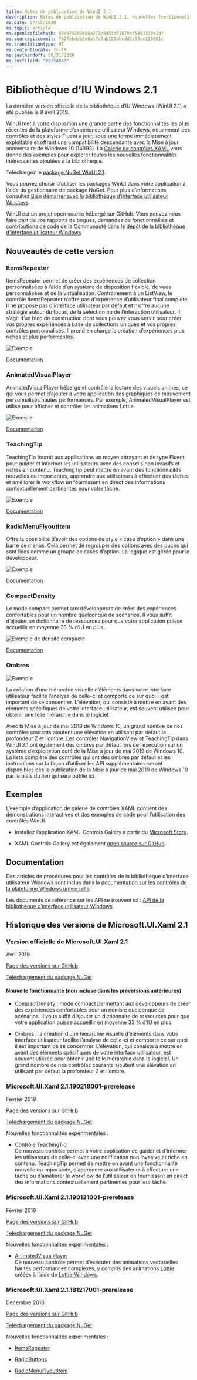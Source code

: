 ```yaml
---
title: Notes de publication de WinUI 2.1
description: Notes de publication de WinUI 2.1, nouvelles fonctionnalités et corrections de bogues incluses.
ms.date: 07/15/2020
ms.topic: article
ms.openlocfilehash: 02e870209486a271e0455d61070cf5403333e1df
ms.sourcegitcommit: 7b2febddb3e8a17c9ab158abcdd2a59ce126661c
ms.translationtype: HT
ms.contentlocale: fr-FR
ms.lasthandoff: 08/31/2020
ms.locfileid: "89154883"
---
```

# <a name="windows-ui-library-21"></a>Bibliothèque d’IU Windows 2.1

La dernière version officielle de la bibliothèque d’IU Windows (WinUI 2.1) a été publiée le 8 avril 2019. 

WinUI met à votre disposition une grande partie des fonctionnalités les plus récentes de la plateforme d’expérience utilisateur Windows, notamment des contrôles et des styles Fluent à jour, sous une forme immédiatement exploitable et offrant une compatibilité descendante avec la Mise à jour anniversaire de Windows 10 (14393). La [Galerie de contrôles XAML](/windows/uwp/design/controls-and-patterns/#xaml-controls-gallery) vous donne des exemples pour explorer toutes les nouvelles fonctionnalités intéressantes ajoutées à la bibliothèque.

Téléchargez le [package NuGet WinUI 2.1](https://www.nuget.org/packages/Microsoft.UI.Xaml/2.1.190405004).

Vous pouvez choisir d’utiliser les packages WinUI dans votre application à l’aide du gestionnaire de package NuGet. Pour plus d’informations, consultez [Bien démarrer avec la bibliothèque d’interface utilisateur Windows](/uwp/toolkits/winui/getting-started).

WinUI est un projet open source hébergé sur GitHub. Vous pouvez nous faire part de vos rapports de bogues, demandes de fonctionnalités et contributions de code de la Communauté dans le [dépôt de la bibliothèque d’interface utilisateur Windows](https://aka.ms/winui).

## <a name="whats-new-in-this-release"></a>Nouveautés de cette version

### <a name="itemsrepeater"></a>ItemsRepeater

ItemsRepeater permet de créer des expériences de collection personnalisées à l’aide d’un système de disposition flexible, de vues personnalisées et de la virtualisation.
Contrairement à un ListView, le contrôle ItemsRepeater n’offre pas d’expérience d’utilisateur final complète. Il ne propose pas d’interface utilisateur par défaut et n’offre aucune stratégie autour du focus, de la sélection ou de l’interaction utilisateur. Il s’agit d’un bloc de construction dont vous pouvez vous servir pour créer vos propres expériences à base de collections uniques et vos propres contrôles personnalisés. Il prend en charge la création d’expériences plus riches et plus performantes.

![Exemple](../images/ItemsRepeater%20-%20MSN%20News.gif)

[Documentation](/windows/uwp/design/controls-and-patterns/items-repeater)

### <a name="animatedvisualplayer"></a>AnimatedVisualPlayer

AnimatedVisualPlayer héberge et contrôle la lecture des visuels animés, ce qui vous permet d’ajouter à votre application des graphiques de mouvement personnalisés hautes performances. Par exemple, AnimatedVisualPlayer est utilisé pour afficher et contrôler les animations Lottie.

![Exemple](../images/AnimatedVisualPlayerUpdated.gif)

[Documentation](/windows/communitytoolkit/animations/lottie)

### <a name="teachingtip"></a>TeachingTip

TeachingTip fournit aux applications un moyen attrayant et de type Fluent pour guider et informer les utilisateurs avec des conseils non invasifs et riches en contenu. TeachingTip peut mettre en avant des fonctionnalités nouvelles ou importantes, apprendre aux utilisateurs à effectuer des tâches et améliorer le workflow en fournissant en direct des informations contextuellement pertinentes pour votre tâche.

![Exemple](../images/TeachingTipUpdated.gif)

[Documentation](/windows/uwp/design/controls-and-patterns/dialogs-and-flyouts/teaching-tip)

### <a name="radiomenuflyoutitem"></a>RadioMenuFlyoutItem

Offre la possibilité d’avoir des options de style « case d’option » dans une barre de menus. Cela permet de regrouper des options avec des puces qui sont liées comme un groupe de cases d’option. La logique est gérée pour le développeur.

![Exemple](../images/RadioMenuFlyoutItem1.png)

[Documentation](/windows/uwp/design/controls-and-patterns/menus#create-a-menu-flyout-or-a-context-menu)

### <a name="compactdensity"></a>CompactDensity

Le mode compact permet aux développeurs de créer des expériences confortables pour un nombre quelconque de scénarios. Il vous suffit d’ajouter un dictionnaire de ressources pour que votre application puisse accueillir en moyenne 33 % d’IU en plus.

![Exemple de densité compacte](../images/CompactDensityUpdated.png)

[Documentation](/windows/uwp/design/style/spacing)

### <a name="shadows"></a>Ombres

![Exemple](../images/shadow.gif)

La création d’une hiérarchie visuelle d’éléments dans votre interface utilisateur facilite l’analyse de celle-ci et comporte ce sur quoi il est important de se concentrer. L’élévation, qui consiste à mettre en avant des éléments spécifiques de votre interface utilisateur, est souvent utilisée pour obtenir une telle hiérarchie dans le logiciel. 

Avec la Mise à jour de mai 2019 de Windows 10, un grand nombre de nos contrôles courants ajoutent une élévation en utilisant par défaut la profondeur Z et l’ombre. Les contrôles NavigationView et TeachingTip dans WinUI 2.1 ont également des ombres par défaut lors de l’exécution sur un système d’exploitation doté de la Mise à jour de mai 2019 de Windows 10. La liste complète des contrôles qui ont des ombres par défaut et les instructions sur la façon d’utiliser les API supplémentaires seront disponibles dès la publication de la Mise à jour de mai 2019 de Windows 10 par le biais du lien qui sera publié ici.

## <a name="examples"></a>Exemples

L’exemple d’application de galerie de contrôles XAML contient des démonstrations interactives et des exemples de code pour l’utilisation des contrôles WinUI.

* Installez l’application XAML Controls Gallery à partir du [Microsoft Store](
https://www.microsoft.com/p/xaml-controls-gallery/9msvh128x2zt).

* XAML Controls Gallery est également [open source sur GitHub](
https://github.com/Microsoft/Xaml-Controls-Gallery).

## <a name="documentation"></a>Documentation

Des articles de procédures pour les contrôles de la bibliothèque d’interface utilisateur Windows sont inclus dans la [documentation sur les contrôles de la plateforme Windows universelle](/windows/uwp/design/controls-and-patterns/).

Les documents de référence sur les API se trouvent ici : [API de la bibliothèque d’interface utilisateur Windows](/uwp/api/overview/winui/).

## <a name="microsoftuixaml-21-version-history"></a>Historique des versions de Microsoft.UI.Xaml 2.1

### <a name="microsoftuixaml-21-official-release"></a>Version officielle de Microsoft.UI.Xaml 2.1

Avril 2019

[Page des versions sur GitHub](https://github.com/Microsoft/microsoft-ui-xaml/releases)

[Téléchargement du package NuGet](https://www.nuget.org/packages/Microsoft.UI.Xaml/2.1.190405004)

#### <a name="new-feature-not-included-in-earlier-pre-releases"></a>Nouvelle fonctionnalité (non incluse dans les préversions antérieures)

* [CompactDensity](/windows/uwp/design/style/spacing) : mode compact permettant aux développeurs de créer des expériences confortables pour un nombre quelconque de scénarios. Il vous suffit d’ajouter un dictionnaire de ressources pour que votre application puisse accueillir en moyenne 33 % d’IU en plus.

* Ombres : la création d’une hiérarchie visuelle d’éléments dans votre interface utilisateur facilite l’analyse de celle-ci et comporte ce sur quoi il est important de se concentrer. L’élévation, qui consiste à mettre en avant des éléments spécifiques de votre interface utilisateur, est souvent utilisée pour obtenir une telle hiérarchie dans le logiciel. Un grand nombre de nos contrôles courants ajoutent une élévation en utilisant par défaut la profondeur Z et l’ombre.  

### <a name="microsoftuixaml-21190218001-prerelease"></a>Microsoft.UI.Xaml 2.1.190218001-prerelease

Février 2019

[Page des versions sur GitHub](https://github.com/Microsoft/microsoft-ui-xaml/releases/tag/v2.1.190219001-prerelease)

[Téléchargement du package NuGet](https://www.nuget.org/packages/Microsoft.UI.Xaml/2.1.190218001-prerelease)

Nouvelles fonctionnalités expérimentales :

* [Contrôle TeachingTip](https://github.com/Microsoft/microsoft-ui-xaml/issues/21)  
  Ce nouveau contrôle permet à votre application de guider et d’informer les utilisateurs de celle-ci avec une notification non invasive et riche en contenu. TeachingTip permet de mettre en avant une fonctionnalité nouvelle ou importante, d’apprendre aux utilisateurs à effectuer une tâche ou d’améliorer le workflow de l’utilisateur en fournissant en direct des informations contextuellement pertinentes pour leur tâche.

### <a name="microsoftuixaml-21190131001-prerelease"></a>Microsoft.UI.Xaml 2.1.190131001-prerelease

Février 2019

[Page des versions sur GitHub](https://github.com/Microsoft/microsoft-ui-xaml/releases/tag/v2.1.190131001-prerelease)

[Téléchargement du package NuGet](https://www.nuget.org/packages/Microsoft.UI.Xaml/2.1.190131001-prerelease)

Nouvelles fonctionnalités expérimentales :

* [AnimatedVisualPlayer](/uwp/api/microsoft.ui.xaml.controls.animatedvisualplayer)  
  Ce nouveau contrôle permet d’exécuter des animations vectorielles hautes performances complexes, y compris des animations [Lottie](https://github.com/airbnb/lottie) créées à l’aide de [Lottie-Windows](/windows/communitytoolkit/animations/lottie).

### <a name="microsoftuixaml-21181217001-prerelease"></a>Microsoft.UI.Xaml 2.1.181217001-prerelease

Décembre 2018

[Page des versions sur GitHub](https://github.com/Microsoft/microsoft-ui-xaml/releases/tag/v2.1.181217001-prerelease)

[Téléchargement du package NuGet](https://www.nuget.org/packages/Microsoft.UI.Xaml/2.1.181217001-prerelease)

Nouvelles fonctionnalités expérimentales :

* [ItemsRepeater](/uwp/api/microsoft.ui.xaml.controls.itemsrepeater)

* [RadioButtons](/uwp/api/microsoft.ui.xaml.controls.radiobuttons)

* [RadioMenuFlyoutItem](/uwp/api/microsoft.ui.xaml.controls.radiomenuflyoutitem)